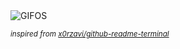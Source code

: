 <div align="justify">
<picture>
    <source media="(prefers-color-scheme: dark)" srcset="https://i.ibb.co/P9DB3sP/output-gif.gif">
    <source media="(prefers-color-scheme: light)" srcset="https://i.ibb.co/P9DB3sP/output-gif.gif">
    <img alt="GIFOS" src="https://i.ibb.co/P9DB3sP/output-gif.gif">
</picture>

<sub><i>inspired from [x0rzavi/github-readme-terminal](https://github.com/x0rzavi/github-readme-terminal)</i></sub>

</div>

<!-- Image deletion URL: https://ibb.co/GtHgBf8/7793136312df851cdb82365c398c52cb -->